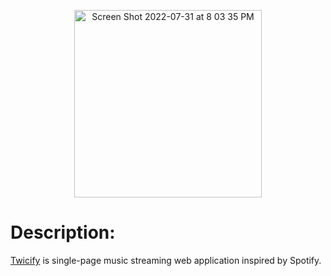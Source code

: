 <p align="center">
<img width="300" alt="Screen Shot 2022-07-31 at 8 03 35 PM" src="https://user-images.githubusercontent.com/38708266/183272219-b13b2d1c-2c57-45fd-a65c-181bb466b1bb.png"> 
</p>

# Description: 

 <a href="https://twicify.herokuapp.com/#/" target=”_blank”>Twicify</a> is single-page music streaming web application inspired by Spotify.
 
 
